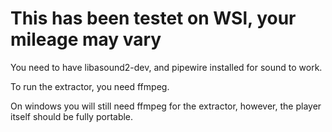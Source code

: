 # This has been testet on WSl, your mileage may vary

You need to have libasound2-dev, and pipewire installed for sound to work.

To run the extractor, you need ffmpeg.

On windows you will still need ffmpeg for the extractor, however, the player itself should be fully portable.
